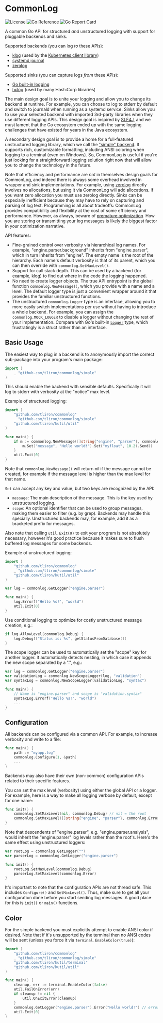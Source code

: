 CommonLog
=========

[![License](https://img.shields.io/badge/License-Apache%202.0-blue.svg)](https://opensource.org/licenses/Apache-2.0)
[![Go Reference](https://pkg.go.dev/badge/github.com/tliron/commonlog.svg)](https://pkg.go.dev/github.com/tliron/commonlog)
[![Go Report Card](https://goreportcard.com/badge/github.com/tliron/commonlog)](https://goreportcard.com/report/github.com/tliron/commonlog)

A common Go API for structured *and* unstructured logging with support for pluggable backends
and sinks.

Supported backends (you can log *to* these APIs):

* [klog](https://github.com/kubernetes/klog) (used by the [Kubernetes client library](https://github.com/kubernetes/client-go/))
* [systemd journal](https://www.freedesktop.org/software/systemd/man/systemd-journald.service.html)
* [zerolog](https://github.com/rs/zerolog)

Supported sinks (you can capture logs *from* these APIs):

* [Go built-in logging](https://pkg.go.dev/log)
* [hclog](https://github.com/hashicorp/go-hclog) (used by many HashiCorp libraries)

The main design goal is to unite your logging and allow you to change its backend at runtime. For example,
you can choose to log to stderr by default and switch to journald when running as a systemd service. Sinks allow
you to use your selected backend with imported 3rd-party libraries when they use different logging APIs. This
design goal is inspired by [SLF4J](https://www.slf4j.org/), and we must lament that the Go ecosystem ended up
with the same logging challenges that have existed for years in the Java ecosystem.

A secondary design goal is to provide a home for a full-featured unstructured logging library, which we call
the ["simple" backend](simple/). It supports rich, customizable formatting, including ANSI coloring when logging
to a terminal (even on Windows). So, CommonLog is useful if you're just looking for a straightforward logging
solution right now that will allow you to change the technology in the future.

Note that efficiency and performance are *not* in themselves design goals for CommonLog, and indeed there is
always some overhead involved in wrapper and sink implementations. For example, using
[zerolog](https://github.com/rs/zerolog) directly involves no allocations, but using it via CommonLog will add
allocations. If you want zero allocation you must use zerolog directly. Sinks can be especially inefficient
because they may have to rely on capturing and parsing of log text. Programming is all about tradeoffs:
CommonLog provides compatibility and flexibility at the cost of some efficiency and performance. However,
as always, beware of [premature optimization](https://wiki.c2.com/?PrematureOptimization). How you are storing
or transmitting your log messages is likely the biggest factor in your optimization narrative.

API features:

* Fine-grained control over verbosity via hierarchical log names. For example, "engine.parser.background"
  inherits from "engine.parser", which in turn inherits from "engine". The empty name is the root of the
  hierarchy. Each name's default verbosity is that of its parent, which you can then override with
  `commonlog.SetMaxLevel()`.
* Support for call stack depth. This can be used by a backend (for example, klog) to find out where in
  the code the logging happened.
* No need to create logger objects. The true API entrypoint is the global function `commonlog.NewMessage()`,
  which you provide with a name and a level. The default logger type is just a convenient wrapper around it
  that provides the familiar unstructured functions.
* The unstructured `commonlog.Logger` type is an interface, allowing you to more easily switch implementations
  per use without having to introduce a whole backend. For example, you can assign the `commonlog.MOCK_LOGGER`
  to disable a logger without changing the rest of your implementation. Compare with Go's built-in
  [`Logger`](https://pkg.go.dev/log#Logger) type, which frustratingly is a struct rather than an interface.

Basic Usage
-----------

The easiest way to plug in a backend is to anonymously import the correct sub-package into your program's
main package:

```go
import (
    _ "github.com/tliron/commonlog/simple"
)
```

This should enable the backend with sensible defaults. Specifically it will log to stderr with verbosity at
the "notice" max level.

Example of structured logging:

```go
import (
    "github.com/tliron/commonlog"
    _ "github.com/tliron/commonlog/simple"
    "github.com/tliron/kutil/util"
)

func main() {
    if m := commonlog.NewMessage([]string{"engine", "parser"}, commonlog.Error, 0); m != nil {
        m.Set("message", "Hello world!").Set("myfloat", 10.2).Send()
    }
    util.Exit(0)
}
```

Note that `commonlog.NewMessage()` will return nil if the message cannot be created, for example if the
message level is higher than the max level for that name.

`Set` can accept any key and value, but two keys are recognized by the API:

* `message`: The main description of the message. This is the key used by unstructured logging.
* `scope`: An optional identifier that can be used to group messages, making them easier to filter
  (e.g. by grep). Backends may handle this specially. Unstructured backends may, for example, add
  it as a bracketed prefix for messages.

Also note that calling `util.Exit(0)` to exit your program is not absolutely necessary, however
it's good practice because it makes sure to flush buffered log messages for some backends.

Example of unstructured logging:

```go
import (
    "github.com/tliron/commonlog"
    _ "github.com/tliron/commonlog/simple"
    "github.com/tliron/kutil/util"
)

var log = commonlog.GetLogger("engine.parser")

func main() {
    log.Errorf("Hello %s!", "world")
    util.Exit(0)
}
```

Use conditional logging to optimize for costly unstructured message creation, e.g.:

```go
if log.AllowLevel(commonlog.Debug) {
    log.Debugf("Status is: %s", getStatusFromDatabase())
}
```

The scope logger can be used to automatically set the "scope" key for another logger. It
automatically detects nesting, in which case it appends the new scope separated by a ".",
e.g.:

```go
var log = commonlog.GetLogger("engine.parser")
var validationLog = commonlog.NewScopeLogger(log, "validation")
var syntaxLog = commonlog.NewScopeLogger(validationLog, "syntax")

func main() {
    // Name is "engine.parser" and scope is "validation.syntax"
    syntaxLog.Errorf("Hello %s!", "world")
    ...
}
```

Configuration
-------------

All backends can be configured via a common API. For example, to increase verbosity and write
to a file:

```go
func main() {
    path := "myapp.log"
    commonlog.Configure(1, &path)
    ...
}
```

Backends may also have their own (non-common) configuration APIs related to their specific
features.

You can set the max level (verbosity) using either the global API or a logger. For
example, here is a way to make all logging verbose by default, except for one name:

```go
func init() {
    commonlog.SetMaxLevel(nil, commonlog.Debug) // nil = the root
    commonlog.SetMaxLevel([]string{"engine", "parser"}, commonlog.Error)
}
```

Note that descendents of "engine.parser", e.g. "engine.parser.analysis", would inherit
the "engine.parser" log levels rather than the root's. Here's the same effect using unstructured
loggers:

```go
var rootLog = commonlog.GetLogger("")
var parserLog = commonlog.GetLogger("engine.parser")

func init() {
    rootLog.SetMaxLevel(commonlog.Debug)
    parserLog.SetMaxLevel(commonlog.Error)
}
```

It's important to note that the configuration APIs are not thread safe. This includes
`Configure()` and `SetMaxLevel()`. Thus, make sure to get all your configuration done before
you start sending log messages. A good place for this is `init()` or `main()` functions.

Color
-----

For the simple backend you must explicitly attempt to enable ANSI color if desired. Note that
if it's unsupported by the terminal then no ANSI codes will be sent (unless you force it via
`terminal.EnableColor(true)`):

```go
import (
    "github.com/tliron/commonlog"
    _ "github.com/tliron/commonlog/simple"
    "github.com/tliron/kutil/terminal"
    "github.com/tliron/kutil/util"
)

func main() {
    cleanup, err := terminal.EnableColor(false)
    util.FailOnError(err)
    if cleanup != nil {
        util.OnExitError(cleanup)
    }
    commonlog.GetLogger("engine.parser").Error("Hello world!") // errors are in red
    util.Exit(0)
}
```

